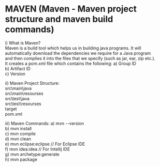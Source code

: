 # MAVEN (Maven - Maven project structure and maven build commands)

i) What is Maven?\
Maven is a build tool which helps us in building java programs. It will automatically download the dependencies we require for a Java program and then complies it into the files that we specify (such as jar, ear, zip etc.). It creates a pom.xml file which contains the following:
a) Group ID\
b) Artifact ID\
c) Version

ii) Maven Project Structure:\
src\main\java\
src\main\resourses\
src\test\java\
src\test\resourses\
target\
pom.xml

iii) Maven Commands:
a) mvn --version\
b) mvn install\
c) mvn compile\
d) mvn clean \
e) mvn eclipse:eclipse // For Eclipse IDE\
f) mvn idea:idea // For Intellij IDE\
g) mvn archetype:generate\
h) mvn package